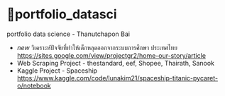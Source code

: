 # 👼portfolio_datasci
portfolio data science - Thanutchapon Bai
- *new* วิเคราะห์ปัจจัยที่ทำให้เด็กหลุดออกจากระบบการศึกษา ประเทศไทย https://sites.google.com/view/projectgr2/home-our-story/article
- Web Scraping Project - thestandard, eef, Shopee, Thairath, Sanook
- Kaggle Project - Spaceship https://www.kaggle.com/code/lunakim21/spaceship-titanic-pycaret-o/notebook

